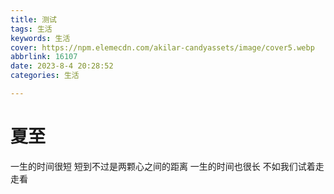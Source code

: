 ```yaml
---
title: 测试
tags: 生活
keywords: 生活
cover: https://npm.elemecdn.com/akilar-candyassets/image/cover5.webp
abbrlink: 16107
date: 2023-8-4 20:28:52
categories: 生活

---
```


# 夏至
  一生的时间很短
  短到不过是两颗心之间的距离
  一生的时间也很长
  不如我们试着走走看
 

 
